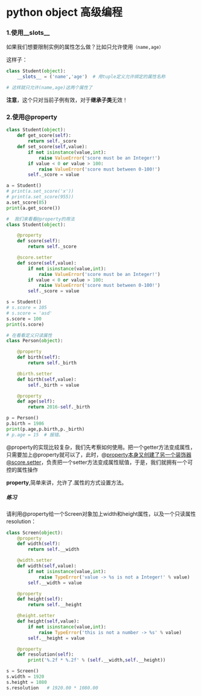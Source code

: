 # python object 高级编程

### 1.使用__slots__

如果我们想要限制实例的属性怎么做？比如只允许使用`（name,age）`

这样子：

```python
class Student(object):
	__slots__ = ('name','age')  # 用tuple定义允许绑定的属性名称

# 这样就只允许(name,age)这两个属性了

```

**注意**，这个只对当前子例有效，对于**继承子类**无效！

### 2.使用@property

```python
class Student(object):
	def get_score(self):
		return self._score
	def set_score(self,value):
		if not isinstance(value,int):
			raise ValueError('score must be an Integer!')
		if value < 0 or value > 100:
			raise ValueError('score must between 0-100!')
		self._score = value

a = Student()
# print(a.set_score('x'))
# print(a.set_score(955))
a.set_score(85)
print(a.get_score())

#  我们来看看@property的用法
class Student(object):

	@property
	def score(self):
		return self._score

	@score.setter
	def score(self,value):
		if not isinstance(value,int):
			raise ValueError('score must be an Integer!')
		if value < 0 or value > 100:
			raise ValueError('score must between 0-100!')
		self._score = value

s = Student()
# s.score = 105
# s.score = 'asd'
s.score = 100
print(s.score)

# 在看看定义只读属性
class Person(object):

	@property
	def birth(self):
		return self._birth

	@birth.setter
	def birth(self,value):
		self._birth = value

	@property
	def age(self):
		return 2016-self._birth

p = Person()
p.birth = 1986
print(p.age,p.birth,p._birth)
# p.age = 15  # 报错。

```

@property的实现比较复杂，我们先考察如何使用。把一个getter方法变成属性，只需要加上@property就可以了，此时，@property本身又创建了另一个装饰器@score.setter，负责把一个setter方法变成属性赋值，于是，我们就拥有一个可控的属性操作

**property**,简单来讲，允许了.属性的方式设置方法。

##### 练习

请利用@property给一个Screen对象加上width和height属性，以及一个只读属性resolution：

```python
class Screen(object):
	@property
	def width(self):
		return self.__width

	@width.setter
	def width(self,value):
		if not isinstance(value,int):
			raise TypeError('value -> %s is not a Integer!' % value)
		self.__width = value

	@property
	def height(self):
		return self.__height

	@height.setter
	def height(self,value):
		if not isinstance(value,int):
			raise TypeError('this is not a number -> %s' % value)
		self.__height = value

	@property
	def resolution(self):
		print('%.2f * %.2f' % (self.__width,self.__height))

s = Screen()
s.width = 1920
s.height = 1080
s.resolution   # 1920.00 * 1080.00
```